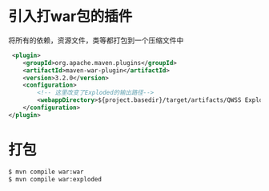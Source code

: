 # 引入打war包的插件

将所有的依赖，资源文件，类等都打包到一个压缩文件中

```xml
 <plugin>
	<groupId>org.apache.maven.plugins</groupId>
	<artifactId>maven-war-plugin</artifactId>
	<version>3.2.0</version>
	<configuration>
		<!-- 这里改变了Exploded的输出路径-->
		<webappDirectory>${project.basedir}/target/artifacts/QWSS Exploded</webappDirectory>
	</configuration>
</plugin>
```


# 打包

```bash
$ mvn compile war:war
$ mvn compile war:exploded
```